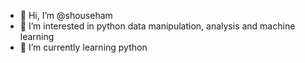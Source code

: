 - 👋 Hi, I’m @shouseham
- 👀 I’m interested in python data manipulation, analysis and machine learning
- 🌱 I’m currently learning python


<!---
shouseham/shouseham is a ✨ special ✨ repository because its `README.md` (this file) appears on your GitHub profile.
You can click the Preview link to take a look at your changes.
--->
